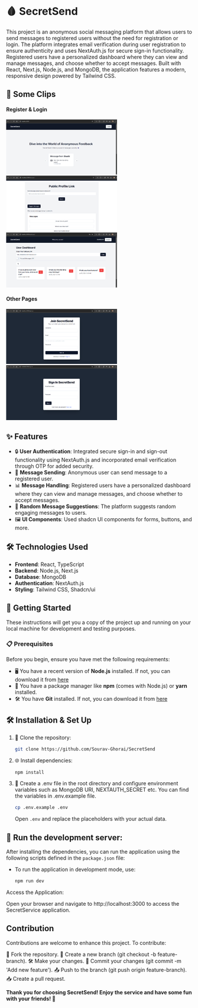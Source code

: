 # 🩸 **SecretSend**

This project is an anonymous social messaging platform that allows users to send messages to registered users without the need for registration or login. The platform integrates email verification during user registration to ensure authenticity and uses NextAuth.js for secure sign-in functionality. Registered users have a personalized dashboard where they can view and manage messages, and choose whether to accept messages. Built with React, Next.js, Node.js, and MongoDB, the application features a modern, responsive design powered by Tailwind CSS.
<!-- ### The site is currently running at [https://perfect-pear-yoke.cyclic.app/](https://perfect-pear-yoke.cyclic.app/) -->

## 📸 Some Clips

#### Register & Login <br/>

<img src="./public/assets/ss1.png" alt="HomePage-Demo" width="300"/> <img src="./public/assets/ss2.png" alt="HomePage-Demo" width="300"/> <img src="./public/assets/ss3.png" alt="HomePage-Demo" width="300"/><br/>

#### Other Pages <br/>

<img src="./public/assets/ss4.png" alt="HomePage-Demo" width="300"/> <img src="./public/assets/ss5.png" alt="HomePage-Demo" width="300"/>

## ✨ Features

- 🔒 **User Authentication**: Integrated secure sign-in and sign-out functionality using NextAuth.js and incorporated email verification through OTP for added security.
- 💬 **Message Sending**: Anonymous user can send message to a registered user.
- 📊 **Message Handling**: Registered users have a personalized dashboard where they can view and manage messages, and choose whether to accept messages.
- 🎲 **Random Message Suggestions**: The platform suggests random engaging messages to users.
- 🖼️ **UI Components**: Used shadcn UI components for forms, buttons, and more.

## 🛠️ Technologies Used

- **Frontend**: React, TypeScript
- **Backend**: Node.js, Next.js
- **Database**: MongoDB
- **Authentication**: NextAuth.js
- **Styling**: Tailwind CSS, Shadcn/ui

## 🏁 Getting Started

These instructions will get you a copy of the project up and running on your local machine for development and testing purposes.

### 📋 Prerequisites

Before you begin, ensure you have met the following requirements:

- 🖥️ You have a recent version of **Node.js** installed. If not, you can download it from [here](https://nodejs.org/)
- 🧰 You have a package manager like **npm** (comes with Node.js) or **yarn** installed.
- 🛠️ You have **Git** installed. If not, you can download it from [here](https://git-scm.com/downloads)

## 🛠️ Installation & Set Up

1. 🔽 Clone the repository:

   ```bash
   git clone https://github.com/Sourav-Ghorai/SecretSend
   ```

2. 🌐 Install dependencies:

   ```bash
   npm install
   ```

3. 🌿 Create a .env file in the root directory and configure environment variables such as MongoDB URI, NEXTAUTH_SECRET etc. You can find the variables in .env.example file.

   ```bash
   cp .env.example .env
   ```

   Open `.env` and replace the placeholders with your actual data.

## 🚀 Run the development server:

After installing the dependencies, you can run the application using the following scripts defined in the `package.json` file:

- To run the application in development mode, use:
  ```bash
  npm run dev
  ```

Access the Application:

Open your browser and navigate to http://localhost:3000 to access the SecretService application.

## Contribution

Contributions are welcome to enhance this project. To contribute:

🍴 Fork the repository.
🌿 Create a new branch (git checkout -b feature-branch).
🛠️ Make your changes.
📝 Commit your changes (git commit -m 'Add new feature').
📤 Push to the branch (git push origin feature-branch).
📥 Create a pull request.

**Thank you for choosing SecretSend! Enjoy the service and have some fun with your friends! 🙂**